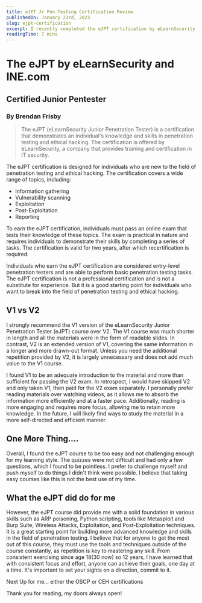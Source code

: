 ```yaml
---
title: eJPT Jr Pen Testing Certification Review
publishedOn: January 23rd, 2023
slug: ejpt-certification
excerpt: I recently completed the eJPT certification by eLearnSecurity on Pentesting and will give a review on the parts of the course I appreciated, who this certification is geared towards, and what it lacks. 
readingTime: 7 mins
---
```


# The eJPT by eLearnSecurity and INE.com
## Certified Junior Pentester
### By Brendan Frisby

> The eJPT (eLearnSecurity Junior Penetration Tester) is a certification that demonstrates an individual's knowledge and skills in penetration testing and ethical hacking. The certification is offered by eLearnSecurity, a company that provides training and certification in IT security.

The eJPT certification is designed for individuals who are new to the field of penetration testing and ethical hacking. The certification covers a wide range of topics, including:

- Information gathering
- Vulnerability scanning
- Exploitation
- Post-Exploitation
- Reporting

To earn the eJPT certification, individuals must pass an online exam that tests their knowledge of these topics. The exam is practical in nature and requires individuals to demonstrate their skills by completing a series of tasks. The certification is valid for two years, after which recertification is required.

Individuals who earn the eJPT certification are considered entry-level penetration testers and are able to perform basic penetration testing tasks. The eJPT certification is not a professional certification and is not a substitute for experience. But it is a good starting point for individuals who want to break into the field of penetration testing and ethical hacking.

## V1 vs V2 

I strongly recommend the V1 version of the eLearnSecurity Junior Penetration Tester (eJPT) course over V2. The V1 course was much shorter in length and all the materials were in the form of readable slides. In contrast, V2 is an extended version of V1, covering the same information in a longer and more drawn-out format. Unless you need the additional repetition provided by V2, it is largely unnecessary and does not add much value to the V1 course.

I found V1 to be an adequate introduction to the material and more than sufficient for passing the V2 exam. In retrospect, I would have skipped V2 and only taken V1, then paid for the V2 exam separately. I personally prefer reading materials over watching videos, as it allows me to absorb the information more efficiently and at a faster pace. Additionally, reading is more engaging and requires more focus, allowing me to retain more knowledge. In the future, I will likely find ways to study the material in a more self-directed and efficient manner.


## One More Thing....

Overall, I found the eJPT course to be too easy and not challenging enough for my learning style. The quizzes were not difficult and had only a few questions, which I found to be pointless. I prefer to challenge myself and push myself to do things I didn't think were possible. I believe that taking easy courses like this is not the best use of my time.

## What the eJPT did do for me

However, the eJPT course did provide me with a solid foundation in various skills such as ARP poisoning, Python scripting, tools like Metasploit and Burp Suite, Wireless Attacks, Exploitation, and Post-Exploitation techniques. It is a great starting point for building more advanced knowledge and skills in the field of penetration testing. I believe that for anyone to get the most out of this course, they must use the tools and techniques outside of the course constantly, as repetition is key to mastering any skill. From consistent exercising since age 18(30 now) so 12 years, I have learned that with consistent focus and effort, anyone can achieve their goals, one day at a time. It's important to set your sights on a direction, commit to it.

Next Up for me... either the OSCP or CEH certifications

Thank you for reading, my doors always open!
